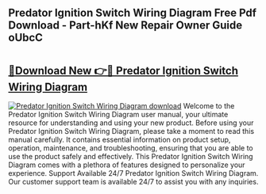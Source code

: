 ## Predator Ignition Switch Wiring Diagram Free Pdf Download - Part-hKf New Repair Owner Guide oUbcC

# <h2><a href="http://dfiyam0.blite.top/?on=Predator+Ignition+Switch+Wiring+Diagram">🔗Download New 👉🔴 Predator Ignition Switch Wiring Diagram</a></h2>

[![Predator Ignition Switch Wiring Diagram download](https://i.imgur.com/lujVjoI.png)](http://dfiyam0.blite.top/?on=Predator+Ignition+Switch+Wiring+Diagram)
Welcome to the Predator Ignition Switch Wiring Diagram user manual, your ultimate resource for understanding and using your new product. Before using your Predator Ignition Switch Wiring Diagram, please take a moment to read this manual carefully. It contains essential information on product setup, operation, maintenance, and troubleshooting, ensuring that you are able to use the product safely and effectively. This Predator Ignition Switch Wiring Diagram comes with a plethora of features designed to personalize your experience. Support Available 24/7 Predator Ignition Switch Wiring Diagram. Our customer support team is available 24/7 to assist you with any inquiries.
